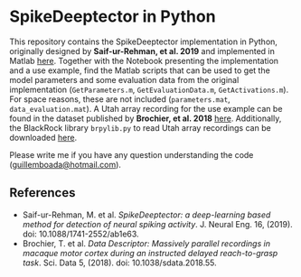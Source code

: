 # SpikeDeeptector in Python
This repository contains the SpikeDeeptector implementation in Python, originally designed by **Saif-ur-Rehman, et al. 2019** and implemented in Matlab [here](https://github.com/saifhanjra/SpikeDeeptector). Together with the Notebook presenting the implementation and a use example, find the Matlab scripts that can be used to get the model parameters and some evaluation data from the original implementation (`GetParameters.m`, `GetEvaluationData.m`, `GetActivations.m`). For space reasons, these are not included (`parameters.mat`, `data_evaluation.mat`). A Utah array recording for the use example can be found in the dataset published by **Brochier, et al. 2018** [here](https://gin.g-node.org/INT/multielectrode_grasp). Additionally, the BlackRock library `brpylib.py` to read Utah array recordings can be downloaded [here](https://www.blackrockmicro.com/wp-content/software/brPY.zip).

Please write me if you have any question understanding the code (guillemboada@hotmail.com).
## References
* Saif-ur-Rehman, M. et al. *SpikeDeeptector: a deep-learning based method for detection of neural spiking activity*. J. Neural Eng. 16, (2019). doi: 10.1088/1741-2552/ab1e63.
* Brochier, T. et al. *Data Descriptor: Massively parallel recordings in macaque motor cortex during an instructed delayed reach-to-grasp task*. Sci. Data 5, (2018). doi: 10.1038/sdata.2018.55.
